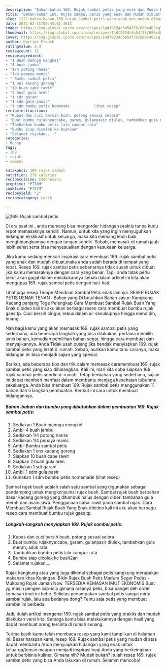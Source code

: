 ```yaml
---
description: "Bahan-bahan 169. Rujak sambal petis yang enak dan Mudah Dibuat"
title: "Bahan-bahan 169. Rujak sambal petis yang enak dan Mudah Dibuat"
slug: 1221-bahan-bahan-169-rujak-sambal-petis-yang-enak-dan-mudah-dibuat
date: 2021-02-11T00:44:01.461Z
image: https://img-global.cpcdn.com/recipes/14df8234c6a54f36/680x482cq70/169-rujak-sambal-petis-foto-resep-utama.jpg
thumbnail: https://img-global.cpcdn.com/recipes/14df8234c6a54f36/680x482cq70/169-rujak-sambal-petis-foto-resep-utama.jpg
cover: https://img-global.cpcdn.com/recipes/14df8234c6a54f36/680x482cq70/169-rujak-sambal-petis-foto-resep-utama.jpg
author: Harriet French
ratingvalue: 3.9
reviewcount: 11
recipeingredient:
- "1 Buah mannga mengkel"
- "4 buah jambu"
- "1/4 potong nanas"
- "1/4 pepaya manis"
- " Bumbu sambal petis"
- "1 ons kacang goreng"
- "10 buah cabe rawit"
- "2 buah gula aren"
- "1 sdt garam"
- "1 sdm gula pasir"
- "1 sdm bumbu petis homemade           lihat resep"
recipeinstructions:
- "Kupas dan cuci bersih buah, potong sesuai selera"
- "Buat bumbu rujaknya:cabe, garam, gulanpasir diulek, tambahkan gula merah, aduk rata"
- "Tambahkan bumbu petis lalu campur rata"
- "Bumbu siap dicolek ke buah2an"
- "Selamat rujakan...."
categories:
- Resep
tags:
- 169
- rujak
- sambal

katakunci: 169 rujak sambal 
nutrition: 279 calories
recipecuisine: Indonesian
preptime: "PT38M"
cooktime: "PT37M"
recipeyield: "2"
recipecategory: Lunch

---
```



![169. Rujak sambal petis](https://img-global.cpcdn.com/recipes/14df8234c6a54f36/680x482cq70/169-rujak-sambal-petis-foto-resep-utama.jpg)

Di era  saat ini , anda memang bisa mengorder hidangan praktis tanpa kudu repot memasaknya sendiri. Namun, untuk kita yang ingin menyuguhkan hidangan eksklusif untuk keluarga, maka kita memang lebih baik menghidangkannya dengan tangan sendiri. Sebab, memasak di rumah jauh lebih sehat serta bisa menyesuaikan dengan kesukaan keluarga.

Jika kamu sedang mencari inspirasi cara membuat 169. rujak sambal petis yang enak dan mudah dibuat,maka anda sudah berada di tempat yang tepat. Resep 169. rujak sambal petis  sebenarnya tidak susah untuk dibuat jika kamu memasaknya dengan cara yang benar. Tapi, anda tidak perlu takut akan gagal dalam melakukannya 
sebab dalam artikel ini kita akan mengupas 169. rujak sambal petis dengan hati-hati.  

Lihat juga resep Tempe Mendoan Sambal Petis enak lainnya. RESEP RUJAK PETIS UENAK TENAN : Bahan yang Di butuhkan Bahan sayur: Kangkung Kacang panjang Toge Pelengkap Cara Membuat Sambal Rujak Buah Yang Enak dibideo kali ini aku akan berbagu reseo cara membuat bumbu rujak gaes,tp. Cuci bersih cingur, rebus dalam air secukupnya hingga mendidih, buang.

Nah bagi kamu yang akan memasak 169. rujak sambal petis yang sederhana, ada beberapa langkah yang bisa dilakukan, pertama memilih jenis bahan, kemudian pemilihan bahan segar, hingga cara membuat dan menyajikannya. Anda Tidak usah pusing jika hendak menyiapkan 169. rujak sambal petis yang lezat di rumah. Sebab, asalkan kamu  tahu caranya, maka hidangan ini bisa menjadi sajian yang spesial.

Berikut, ada beberapa tips dan trik dalam memasak caramembuat 169. rujak sambal petis yang siap dihidangkan. Kali ini, mari kita coba siapkan 169. rujak sambal petis sendiri di rumah. Tetap berbahan yang sederhana, sajian ini dapat memberi manfaat dalam membantu menjaga kesehatan tubuhmu sekeluarga. Anda bisa membuat 169. Rujak sambal petis menggunakan 11 bahan dan 5 langkah pembuatan. Berikut ini cara untuk membuat hidangannya.

<!--inarticleads1-->

##### Bahan-bahan dan bumbu yang dibutuhkan dalam pembuatan 169. Rujak sambal petis:

1. Sediakan 1 Buah mannga mengkel
1. Ambil 4 buah jambu
1. Sediakan 1/4 potong nanas
1. Sediakan 1/4 pepaya manis
1. Ambil  Bumbu sambal petis
1. Sediakan 1 ons kacang goreng
1. Siapkan 10 buah cabe rawit
1. Siapkan 2 buah gula aren
1. Sediakan 1 sdt garam
1. Ambil 1 sdm gula pasir
1. Gunakan 1 sdm bumbu petis homemade           (lihat resep)


Sambal rujak buah adalah salah satu sambal yang digunakan sebagai pendamping untuk mengkonsumsi rujak buah. Sambal rujak buah berbahan dasar kacang goreng yang ditumbuk halus dengan diberi tambahan gula merah dan asam jawa. Penggunaan cabai rawit pada sambal rujak. Cara Membuat Sambal Rujak Buah Yang Enak dibideo kali ini aku akan berbagu reseo cara membuat bumbu rujak gaes,tp. 

<!--inarticleads2-->

##### Langkah-langkah menyiapkan 169. Rujak sambal petis:

1. Kupas dan cuci bersih buah, potong sesuai selera
1. Buat bumbu rujaknya:cabe, garam, gulanpasir diulek, tambahkan gula merah, aduk rata
1. Tambahkan bumbu petis lalu campur rata
1. Bumbu siap dicolek ke buah2an
1. Selamat rujakan....


Rujak kangkung atau yang juga dikenal sebagai petis kangkung merupakan makanan khas Kuningan. Bikin Rujak Buah Petis Madura Seger Pedes - Mukbang Rujak Jaman Now. TERSEDIA KEMASAN IMUT EKONOMIS Buat yg masih pengen icip-icip gimana rasanya petis, bisa banget deh order kemasan imut ini hehe. Selintas penampakan sambal petis sangat mirip sambal rujak, lalu apa bedanya dong? Tentu saja petis yang membuat sambal ini berbeda. 

Jadi, itulah artikel mengenai  169. rujak sambal petis  yang praktis dan mudah dilakukan versi kita. Semoga kamu bisa melakukannya dengan hasil yang dapat membuat oreng tercinta di rumah senang. 

Terima kasih kamu telah membaca resep yang kami tampilkan di halaman ini. Besar harapan kami, resep  169. Rujak sambal petis yang mudah di atas dapat membantu Anda menyiapkan hidangan yang enak untuk keluarga/teman maupun menjadi inspirasi bagi Anda yang berkeinginan untuk berbisnis kuliner. Gimana nih? Mudah bukan? Itulah resep 169. rujak sambal petis yang bisa Anda lakukan di rumah. Selamat mencoba!

